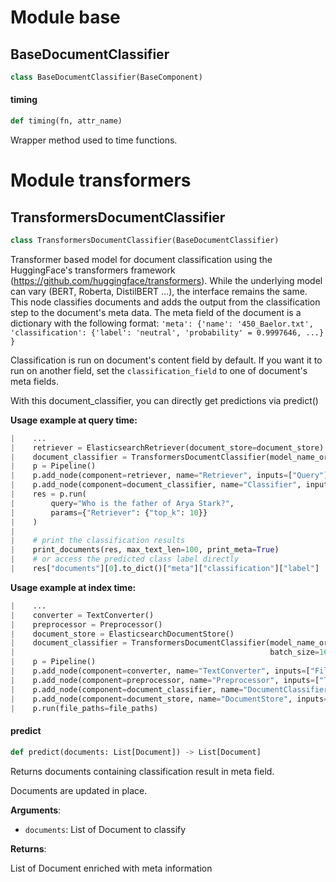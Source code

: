 <a id="base"></a>

# Module base

<a id="base.BaseDocumentClassifier"></a>

## BaseDocumentClassifier

```python
class BaseDocumentClassifier(BaseComponent)
```

<a id="base.BaseDocumentClassifier.timing"></a>

#### timing

```python
def timing(fn, attr_name)
```

Wrapper method used to time functions.

<a id="transformers"></a>

# Module transformers

<a id="transformers.TransformersDocumentClassifier"></a>

## TransformersDocumentClassifier

```python
class TransformersDocumentClassifier(BaseDocumentClassifier)
```

Transformer based model for document classification using the HuggingFace's transformers framework
(https://github.com/huggingface/transformers).
While the underlying model can vary (BERT, Roberta, DistilBERT ...), the interface remains the same.
This node classifies documents and adds the output from the classification step to the document's meta data.
The meta field of the document is a dictionary with the following format:
``'meta': {'name': '450_Baelor.txt', 'classification': {'label': 'neutral', 'probability' = 0.9997646, ...} }``

Classification is run on document's content field by default. If you want it to run on another field,
set the `classification_field` to one of document's meta fields.

With this document_classifier, you can directly get predictions via predict()

 **Usage example at query time:**
 ```python
|    ...
|    retriever = ElasticsearchRetriever(document_store=document_store)
|    document_classifier = TransformersDocumentClassifier(model_name_or_path="bhadresh-savani/distilbert-base-uncased-emotion")
|    p = Pipeline()
|    p.add_node(component=retriever, name="Retriever", inputs=["Query"])
|    p.add_node(component=document_classifier, name="Classifier", inputs=["Retriever"])
|    res = p.run(
|        query="Who is the father of Arya Stark?",
|        params={"Retriever": {"top_k": 10}}
|    )
|
|    # print the classification results
|    print_documents(res, max_text_len=100, print_meta=True)
|    # or access the predicted class label directly
|    res["documents"][0].to_dict()["meta"]["classification"]["label"]
 ```

**Usage example at index time:**
 ```python
|    ...
|    converter = TextConverter()
|    preprocessor = Preprocessor()
|    document_store = ElasticsearchDocumentStore()
|    document_classifier = TransformersDocumentClassifier(model_name_or_path="bhadresh-savani/distilbert-base-uncased-emotion",
|                                                         batch_size=16)
|    p = Pipeline()
|    p.add_node(component=converter, name="TextConverter", inputs=["File"])
|    p.add_node(component=preprocessor, name="Preprocessor", inputs=["TextConverter"])
|    p.add_node(component=document_classifier, name="DocumentClassifier", inputs=["Preprocessor"])
|    p.add_node(component=document_store, name="DocumentStore", inputs=["DocumentClassifier"])
|    p.run(file_paths=file_paths)
 ```

<a id="transformers.TransformersDocumentClassifier.predict"></a>

#### predict

```python
def predict(documents: List[Document]) -> List[Document]
```

Returns documents containing classification result in meta field.

Documents are updated in place.

**Arguments**:

- `documents`: List of Document to classify

**Returns**:

List of Document enriched with meta information

